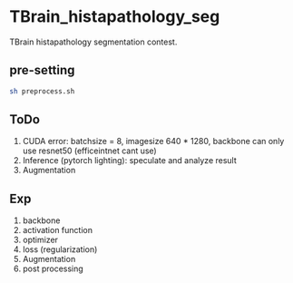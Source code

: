 # TBrain_histapathology_seg
TBrain histapathology segmentation contest.

## pre-setting
```sh
sh preprocess.sh
```

## ToDo
1. CUDA error: batchsize = 8, imagesize 640 * 1280, backbone can only use resnet50 (efficeintnet cant use)
2. Inference (pytorch lighting): speculate and analyze result
3. Augmentation

## Exp
1. backbone
2. activation function
3. optimizer
4. loss (regularization)
5. Augmentation
6. post processing
